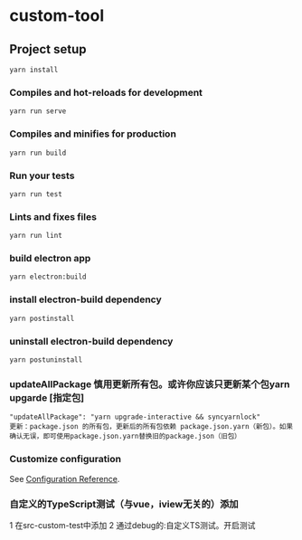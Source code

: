 # custom-tool

## Project setup
```
yarn install
```

### Compiles and hot-reloads for development
```
yarn run serve
```

### Compiles and minifies for production
```
yarn run build
```

### Run your tests
```
yarn run test
```

### Lints and fixes files
```
yarn run lint
```

###  build electron app
```
yarn electron:build
```

### install electron-build dependency
```
yarn postinstall
```

### uninstall electron-build dependency
```
yarn postuninstall
```

### updateAllPackage 慎用更新所有包。或许你应该只更新某个包yarn upgarde [指定包]
```
"updateAllPackage": "yarn upgrade-interactive && syncyarnlock" 
更新：package.json 的所有包，更新后的所有包依赖 package.json.yarn（新包）。如果确认无误，即可使用package.json.yarn替换旧的package.json（旧包）
```

### Customize configuration
See [Configuration Reference](https://cli.vuejs.org/config/).


### 自定义的TypeScript测试（与vue，iview无关的）添加
1 在src-custom-test中添加
2 通过debug的:自定义TS测试。开启测试


